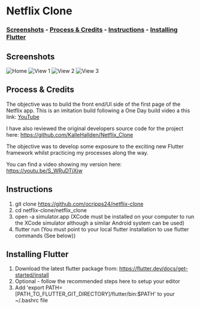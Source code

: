 # Netflix Clone

### [Screenshots](https://github.com/ocripps24/netflix-clone#screenshots) - [Process & Credits](https://github.com/ocripps24/netflix-clone#process--credits) - [Instructions](https://github.com/ocripps24/netflix-clone#instructions) - [Installing Flutter](https://github.com/ocripps24/netflix-clone#installing-flutter)

## Screenshots

![Home](https://imgur.com/2twEElV.png)
![View 1](https://imgur.com/k6mqit7.png)
![View 2](https://imgur.com/6cIzKie.png)
![View 3](https://imgur.com/mREbKVE.png)

## Process & Credits

The objective was to build the front end/UI side of the first page of the Netflix app. This is an imitation build following a One Day build video a this link:
<a href="https://youtu.be/qFGzT73bjQ8">YouTube</a>

I have also reviewed the original developers source code for the project here:
https://github.com/KalleHallden/Netflix_Clone  

The objective was to develop some exposure to the exciting new Flutter framework whilst practicing my processes along the way.

You can find a video showing my version here: https://youtu.be/S_WRuDTjXjw

## Instructions

1. git clone https://github.com/ocripps24/netflix-clone
2. cd netflix-clone/netflix_clone
3. open -a simulator.app (XCode must be installed on your computer to run the XCode simulator although a similar Android system can be used)
4. flutter run (You must point to your local flutter installation to use flutter commands (See below))

## Installing Flutter

1. Download the latest flutter package from: https://flutter.dev/docs/get-started/install
2. Optional - follow the recommended steps here to setup your editor
3. Add 'export PATH=[PATH_TO_FLUTTER_GIT_DIRECTORY]/flutter/bin:$PATH' to your ~/.bashrc file
